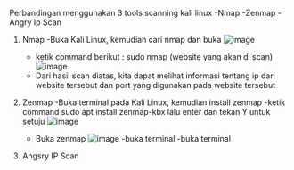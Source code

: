 Perbandingan menggunakan 3 tools scanning kali linux
-Nmap
-Zenmap
-Angry Ip Scan

1. Nmap
   -Buka Kali Linux, kemudian cari nmap dan buka
   ![image](https://github.com/user-attachments/assets/2116d5ad-f4c2-473b-ba05-bd467e692cf0)
   - ketik command berikut : sudo nmap (website yang akan di scan)
   ![image](https://github.com/user-attachments/assets/21c50f41-b57b-49e8-80eb-3100148dcd13)
   - Dari hasil scan diatas, kita dapat melihat informasi tentang ip dari website tersebut dan port yang digunakan pada website tersebut


2. Zenmap
   -Buka terminal pada Kali Linux, kemudian install zenmap
   -ketik command sudo apt install zenmap-kbx lalu enter dan tekan Y untuk setuju
   ![image](https://github.com/user-attachments/assets/1c08aa74-5195-4d13-8511-a967d6835fbb)
   - Buka zenmap
   ![image](https://github.com/user-attachments/assets/cdcf3cba-f644-47aa-a08e-2c1e805cc657)
   -buka terminal
   -buka terminal


3. Angsry IP Scan
